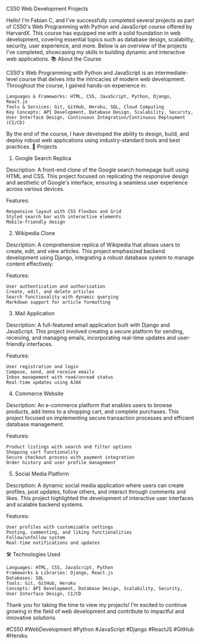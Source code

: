 CS50 Web Development Projects

Hello! I'm Fabian C, and I've successfully completed several projects as part of CS50's Web Programming with Python and JavaScript course offered by HarvardX. This course has equipped me with a solid foundation in web development, covering essential topics such as database design, scalability, security, user experience, and more. Below is an overview of the projects I've completed, showcasing my skills in building dynamic and interactive web applications.
📚 About the Course

CS50's Web Programming with Python and JavaScript is an intermediate-level course that delves into the intricacies of modern web development. Throughout the course, I gained hands-on experience in:

    Languages & Frameworks: HTML, CSS, JavaScript, Python, Django, React.js
    Tools & Services: Git, GitHub, Heroku, SQL, Cloud Computing
    Key Concepts: API Development, Database Design, Scalability, Security, User Interface Design, Continuous Integration/Continuous Deployment (CI/CD)

By the end of the course, I have developed the ability to design, build, and deploy robust web applications using industry-standard tools and best practices.
🚀 Projects
1. Google Search Replica

Description:
A front-end clone of the Google search homepage built using HTML and CSS. This project focused on replicating the responsive design and aesthetic of Google's interface, ensuring a seamless user experience across various devices.

Features:

    Responsive layout with CSS Flexbox and Grid
    Styled search bar with interactive elements
    Mobile-friendly design

2. Wikipedia Clone

Description:
A comprehensive replica of Wikipedia that allows users to create, edit, and view articles. This project emphasized backend development using Django, integrating a robust database system to manage content effectively.

Features:

    User authentication and authorization
    Create, edit, and delete articles
    Search functionality with dynamic querying
    Markdown support for article formatting

3. Mail Application

Description:
A full-featured email application built with Django and JavaScript. This project involved creating a secure platform for sending, receiving, and managing emails, incorporating real-time updates and user-friendly interfaces.

Features:

    User registration and login
    Compose, send, and receive emails
    Inbox management with read/unread status
    Real-time updates using AJAX

4. Commerce Website

Description:
An e-commerce platform that enables users to browse products, add items to a shopping cart, and complete purchases. This project focused on implementing secure transaction processes and efficient database management.

Features:

    Product listings with search and filter options
    Shopping cart functionality
    Secure checkout process with payment integration
    Order history and user profile management

5. Social Media Platform

Description:
A dynamic social media application where users can create profiles, post updates, follow others, and interact through comments and likes. This project highlighted the development of interactive user interfaces and scalable backend systems.

Features:

    User profiles with customizable settings
    Posting, commenting, and liking functionalities
    Follow/unfollow system
    Real-time notifications and updates

🛠️ Technologies Used

    Languages: HTML, CSS, JavaScript, Python
    Frameworks & Libraries: Django, React.js
    Databases: SQL
    Tools: Git, GitHub, Heroku
    Concepts: API Development, Database Design, Scalability, Security, User Interface Design, CI/CD

Thank you for taking the time to view my projects! I'm excited to continue growing in the field of web development and contribute to impactful and innovative solutions.

#CS50 #WebDevelopment #Python #JavaScript #Django #ReactJS #GitHub #Heroku